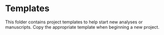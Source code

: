 # Templates

This folder contains project templates to help start new analyses or manuscripts. Copy the appropriate template when beginning a new project.